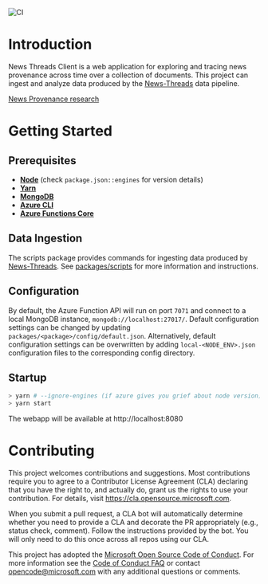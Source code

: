 ![CI](https://github.com/microsoft/news-threads-client/workflows/CI/badge.svg)

# Introduction

News Threads Client is a web application for exploring and tracing news provenance across time over a collection of documents. This project can ingest and analyze data produced by the [News-Threads](https://github.com/microsoft/News-Threads) data pipeline.

[News Provenance research](https://www.microsoft.com/en-us/research/publication/news-provenance-revealing-news-text-reuse-at-web-scale-in-an-augmented-news-search-experience/)

# Getting Started

## Prerequisites

- [**Node**](https://nodejs.org) (check `package.json::engines` for version details)
- [**Yarn**](https://yarnpkg.com)
- [**MongoDB**](https://mongodb.com)
- [**Azure CLI**](https://docs.microsoft.com/en-us/cli/azure/install-azure-cli?view=azure-cli-latest)
- [**Azure Functions Core**](https://github.com/Azure/azure-functions-core-tools)

## Data Ingestion

The scripts package provides commands for ingesting data produced by [News-Threads](https://github.com/microsoft/News-Threads). See [packages/scripts](packages/scripts/README.md) for more information and instructions.

## Configuration

By default, the Azure Function API will run on port `7071` and connect to a local MongoDB instance, `mongodb://localhost:27017/`. Default configuration settings can be changed by updating `packages/<package>/config/default.json`. Alternatively, default configuration settings can be overwritten by adding `local-<NODE_ENV>.json` configuration files to the corresponding config directory.

## Startup

```sh
> yarn # --ignore-engines (if azure gives you grief about node version)
> yarn start
```

The webapp will be available at http://localhost:8080

# Contributing

This project welcomes contributions and suggestions. Most contributions require you to agree to a
Contributor License Agreement (CLA) declaring that you have the right to, and actually do, grant us
the rights to use your contribution. For details, visit https://cla.opensource.microsoft.com.

When you submit a pull request, a CLA bot will automatically determine whether you need to provide
a CLA and decorate the PR appropriately (e.g., status check, comment). Follow the instructions
provided by the bot. You will only need to do this once across all repos using our CLA.

This project has adopted the [Microsoft Open Source Code of Conduct](https://opensource.microsoft.com/codeofconduct/).
For more information see the [Code of Conduct FAQ](https://opensource.microsoft.com/codeofconduct/faq/) or
contact [opencode@microsoft.com](mailto:opencode@microsoft.com) with any additional questions or comments.
